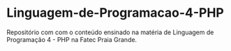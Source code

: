 # Linguagem-de-Programacao-4-PHP
Repositório com com o conteúdo ensinado na matéria de Linguagem de Programação 4 - PHP na Fatec Praia Grande.
